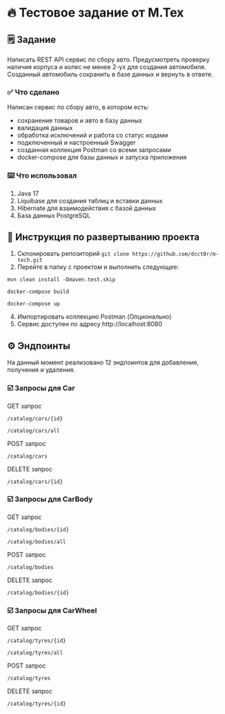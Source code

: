 # 🔥 Тестовое задание от М.Тех

## 🗒️ Задание
Написать REST API сервис по сбору авто. Предусмотреть проверку наличия корпуса и колес не менее 2-ух для создания
автомобиля. Созданный автомобиль сохранить в базе данных и вернуть в ответе.
### ✅ Что сделано
Написан сервис по сбору авто, в котором есть:
- сохранение товаров и авто в базу данных
- валидация данных
- обработка исключений и работа со статус кодами
- подключенный и настроенный Swagger
- созданная коллекция Postman со всеми запросами
- docker-compose для базы данных и запуска приложения

### ⌨️ Что использовал
1. Java 17
2. Liquibase для создания таблиц и вставки данных  
3. Hibernate для взаимодействия с базой данных
4. База данных PostgreSQL

## 🤖 Инструкция по развертыванию проекта
1. Склонировать репозиторий ```git clone https://github.com/dcct0r/m-tech.git```
2. Перейте в папку с проектом и выполнить следующее:
 ```
mvn clean install -Dmaven.test.skip
```
 ```
docker-compose build
```
```
docker-compose up
```
4. Импортировать коллекцию Postman (Опционально)
5. Сервис доступен по адресу http://localhost:8080

## ⚙️ Эндпоинты
На данный момент реализовано 12 эндпоинтов для добавления, получения и удаления.

### ☑️ Запросы для Car
GET запрос
```
/catalog/cars/{id}
```
```
/catalog/cars/all
```
POST запрос
```
/catalog/cars
```
DELETE запрос
```
/catalog/cars/{id}
```
### ☑️ Запросы для CarBody
GET запрос
```
/catalog/bodies/{id}
```
```
/catalog/bodies/all
```
POST запрос
```
/catalog/bodies
```
DELETE запрос
```
/catalog/bodies/{id}
```
### ☑️ Запросы для CarWheel
GET запрос
```
/catalog/tyres/{id}
```
```
/catalog/tyres/all
```
POST запрос
```
/catalog/tyres
```
DELETE запрос
```
/catalog/tyres/{id}
```
